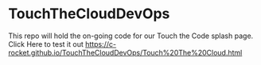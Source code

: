 # TouchTheCloudDevOps
This repo will hold the on-going code for our Touch the Code splash page.
Click Here to test it out https://c-rocket.github.io/TouchTheCloudDevOps/Touch%20The%20Cloud.html
